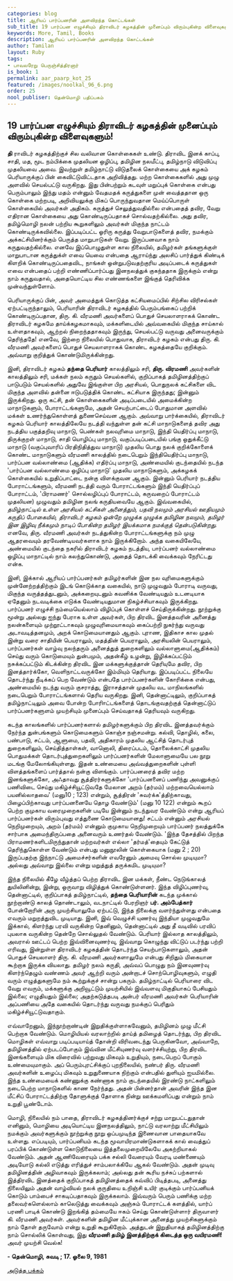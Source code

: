 ```yaml
---
categories: blog
title: ஆரியப் பார்ப்பனரின் அளவிறந்த கொட்டங்கள்
sub_title: 19 ﻿பார்ப்பன எழுச்சியும் திராவிடர் கழகத்தின் முனைப்பும் விரும்புகின்ற விளைவுகளும்!
keywords: More, Tamil, Books
description: ஆரியப் பார்ப்பனரின் அளவிறந்த கொட்டங்கள்
author: Tamilan
layout: Ruby
tags:
- பாவலரேறு பெருஞ்சித்திரனார் 
is_book: 1
permalink: aar_paarp_kot_25
featured: /images/noolkal_96_6.png
order: 25
nool_publiser: தென்மொழி பதிப்பகம்
---
```



## 19 ﻿பார்ப்பன எழுச்சியும் திராவிடர் கழகத்தின் முனைப்பும் விரும்புகின்ற விளைவுகளும்!

**தி** ராவிடர் கழகத்திற்குச் சில வலிவான கொள்கைகள் உண்டு. திராவிட இனக் காப்பு, சாதி, மத, மூட நம்பிக்கை முதலியன ஒழிப்பு, தமிழின நலமீட்பு, தமிழ்நாடு விடுவிப்பு முதலியவை அவை. இவற்றுள் தமிழ்நாட்டு விடுதலைக் கொள்கையை அக் கழகம் பெரியாருக்குப் பின் கைவிட்டுவிட்டதாக அறிவித்தது. மற்ற கொள்கைகளில் அது முழு அளவில் செயல்பட்டு வருகிறது. இது பின்பற்றும் கடவுள் மறுப்புக் கொள்கை என்பது பெரும்பாலும் இந்து மதம் என்னும் வேதமதக் கருத்துகளை முன் வைத்ததான ஒரு கொள்கை மற்றபடி, அறிவியலுக்கு மிகப் பொருந்துவதான மெய்ப்பொருள் கொள்கையில் அவர்கள் அதிகம். கருத்துச் செலுத்துவதில்லை என்பதைத் தவிர, வேறு எதிரான கொள்கையை அது கொண்டிருப்பதாகச் சொல்வதற்கில்லை. அது தவிர, தமிழ்மொழி நலன் பற்றிய கூறுகளிலும் அவர்கள் மிகுந்த நாட்டம் கொண்டிருக்கவில்லை. இப்படிப்பட்ட ஓரிரு கருத்து வேறுபாடுகளைத் தவிர, நமக்கும் அக்கட்சியினர்க்கும் பெருத்த மாறுபாடுகள் வேறு. இருப்பனவாக நாம் கருதுவதற்கில்லை. எனவே இப்பொழுதுள்ள கால நிலையில், தமிழர்கள் தங்களுக்குள் மாறுபாடான கருத்துக்ள் எவை யெவை என்பதை ஆராய்ந்து அலசிப் பார்த்துக் கிண்டிக் கிளறிக் கொண்டிருப்பதைவிட, நாங்கள் ஒன்றுபடுவதற்குரிய அடிப்படைக் கருத்துகள் எவை என்பதைப் பற்றி எண்ணிப்பார்ப்பது இனநலத்துக் குகந்ததாக இருக்கும் என்று நாம் கருதுவதால், அதையொட்டிய சில எண்ணங்களை இங்குத் தெரிவிக்க முன்வந்துள்ளோம்.

பெரியாருக்குப் பின், அவர் அமைத்துக் கொடுத்த கட்சியமைப்பில் சிற்சில விரிசல்கள் ஏற்பட்டிருந்தாலும், பெரியாரின் திராவிடர் கழகத்தில் பெரும்பங்கைப் பற்றிக் கொண்டிருப்பதான, திரு. கி. வீரமணி அவர்களைப் பொதுச் செயலாளராகக் கொண்ட திராவிடர் கழகமே தாய்க்கழகமாகவும், மக்களிடையில் அவ்வகையில் மிகுந்த சாய்கால் உள்ளதாகவும், ஆற்றல் நிறைந்ததாகவும் இருந்து, செயல்பட்டு வருவது அனைவருக்கும் தெரிந்ததே! எனவே, இற்றை நிலையில் பொதுவாக, திராவிடர் கழகம் என்பது திரு. கி. வீரமணி அவர்களைப் பொதுச் செயலாளராகக் கொண்ட கழகத்தையே குறிக்கும். அவ்வாறு குறித்துக் கொண்டுமிருக்கின்றது.

இனி, திராவிடர் கழகம் **தந்தை பெரியார்** காலத்திலும் சரி, **திரு. விரமணி** அவர்களின் காலத்திலும் சரி, மக்கள் நலம் கருதும் செயல்களில், குறிப்பாகத் தமிழினத்திற்குப் பாடுபடும் செயல்களில் அதுவே இங்குள்ள பிற அரசியல், பொதுநலக் கட்சிகளை விட மிகுந்த அளவில் தன்னை ஈடுபடுத்திக் கொண்ட கட்சியாக இருந்தது; இன்னும் இருக்கிறது. ஒரு கட்சி, தன் கொள்கைகளின் அடிப்படையில் அமைக்கின்ற மாநாடுகளும், போராட்டங்களுமே, அதன் செயற்பாட்டைப் போதுமான அளவில் மக்கள் உணர்ந்துகொள்ளத் துணைசெய்வன ஆகும். அவ்வாறு பார்க்கையில், திராவிடர் கழகம் பெரியார் காலத்திலேயே நடத்தி வந்துள்ள தன் கட்சி மாநாடுகளைத் தவிர அது நடத்திய பகுத்தறிவு மாநாடு, பெண்கள் நலவுரிமை மாநாடு, இந்தி யெதிர்ப்பு மாநாடு, திருக்குறள் மாநாடு, சாதி யொழிப்பு மாநாடு, வகுப்படிப்படையில் பங்கு ஒதுக்கீட்டு மாநாடு (வகுப்புவாரிப் பிரதிநிதித்துவ மாநாடு) முதலிய பொது நலக் குறிக்கோளைக் கொண்ட மாநாடுகளும் வீரமணி காலத்தில் நடைபெறும் இந்தியெதிர்ப்பு மாநாடு, பார்ப்பன வல்லாண்மை (ஆதிக்க) எதிர்ப்பு மாநாடு, அண்மையில் குடந்தையில் நடந்த 'பார்ப்பன வல்லாண்மை ஒழிப்பு மாநாடு' முதலிய மாநாடுகளும், அக்கழகக் கொள்கையில் உறுதிப்பாட்டை நன்கு விளக்குவன ஆகும். இன்னும் பெரியார் நடத்திய போராட்டங்களும், வீரமணி நடத்தி வரும் போராட்டங்களும் இந்தி யெதிர்ப்புப் போராட்டம், 'பிராமணர்' சொல்லழிப்புப் போராட்டம், கருவறைப் போராட்டம் முதலியன) முழுவதும் தமிழின நலங் கருதியவையே ஆகும். இவ்வகையில், _தமிழ்நாட்டில் உள்ள அரசியல் கட்சிகள் அனைத்தும், பதவி நலமும் அரசியல் ஊதியமும் கருதிப் போகையில், திராவிடர் கழகம் ஒன்றே முழுக்க முழுக்க தமிழின நலமும், தமிழர் இன இழிவு நீக்கமும் நாடிப் போகின்ற தமிழர் இயக்கமாக நமக்குத் தென்படுகின்றது._ எனவே, திரு. வீரமணி அவர்கள் நடத்துகின்ற போராட்டங்களுக்கு நம் முழு ஆதரவையும் தரவேண்டியவர்களாக நாம் இருக்கிறோம். அந்த வகையிலேயே, அண்மையில் குடந்தை நகரில் திராவிடர் கழகம் நடத்திய, பார்ப்பனர் வல்லாண்மை ஒழிப்பு மாநாட்டில் நாம் கலந்துகொண்டு, அதைத் தொடக்கி வைக்கவும் நேரிட்டது என்க.

இனி, இக்கால் ஆரியப் பார்ப்பனர்கள் தமிழர்களின் இன நல வுரிமைகளுக்கும் முன்னேற்றத்திற்கும் இடங் கொடுக்காத வகையில், நாடு முழுவதும் போராடி வருவது, மிகுந்த வருத்தத்துடனும், அக்கறையுடனும் கவனிக்க வேண்டியதும் உடனடியாக ஏதேனும் நடவடிக்கை எடுக்க வேண்டியதுமான நிகழ்ச்சியாகவும் இருக்கிறது. பார்ப்பனர் எழுச்சி நம்மையெல்லாம் விழிப்புக் கொள்ளச் செய்திருக்கின்றது. நூற்றுக்கு மூன்று அல்லது ஐந்து பேராக உள்ள அவர்கள், பிற திரவிட இனத்தவரின் அனைத்து நலன்களையும் முற்றூட்டாகவும் முழுவுரிமையாகவும் கைப்பற்றி நுகர்ந்து வருவது அடாவடித்தனமும், அறக் கொடுமையானதும் ஆகும். புராண, இதிகாச கால முதல் இன்று வரை சாதியின் பெயராலும், மதத்தின் பெயராலும், அரசியலின் பெயராலும், பார்ப்பனர்கள் வாழ்வு நலந்தரும் அனைத்துத் துறைகளிலும் வல்லாளுமை(ஆதிக்கம்) செய்து வரும் கொடுமையும் துன்பமும், அதன்கீழ் உழன்று, இழிக்கப்பட்டும் நசுக்கப்பட்டும் கிடக்கின்ற திரவிட இன மக்களுக்குத்தான் தெரியுமே தவிர, பிற இனத்தார்க்கோ, வெளிநாட்டவருக்கோ இம்மியும் தெரியாது. இப்படிப்பட்ட நிலையே தொடர்ந்து நீடிக்கப் பெற வேண்டும் என்பதே பார்ப்பனர்களின் கோரிக்கை என்பது, அண்மையில் நடந்து வரும் குசராத்து, இராசத்தான் முதலிய வட மாநிலங்களில் நடைபெறும் போராட்டங்களால் தெரிய வருகிறது. இனி, தென்னாட்டிலும், குறிப்பாகத் தமிழ்நாட்டிலும் அவை போன்ற போரிாட்டங்களைத் தொடங்குவதற்குத் தென்னாட்டுப் பார்ப்பனர்களுளம் முயற்சியும் முனைப்பும் செய்வதாகத் தெரியவும் வருகிறது.

கடந்த காலங்களில் பார்ப்பனர்களால் தமிழர்களுக்கும் பிற திரவிட இனத்தவர்க்கும் நேர்ந்த துன்பங்களும் கொடுமைகளும் கொஞ்ச நஞ்சமன்று. கல்வி, தொழில், கலை, பண்பாடு, சட்டம், ஆளுமை, பதவி, அதிகாரம் முதலிய ஆட்சித் தொடர்புத் துறைகளிலும், செய்தித்தாள்கள், வானொலி, திரைப்படம், தொலைக்காட்சி முதலிய பொதுமக்கள் தொடர்புத்துறைகளிலும் பார்ப்பனர்களின் மேலாளுமையே பல நூறு மடங்கு மேலோங்கியுள்ளது. இதன் உண்மையை அவ்வத்துறைகளின் புள்ளி விளத்தங்களைப் பார்த்தால் நன்கு விளங்கும். பார்ப்பனரைத் தவிர மற்ற இனங்களுக்கோ, அஃதாவது சூத்திரர்களுக்கோ 'பார்ப்பனனைப் பணிந்து அவனுக்குப் பணிவிடை செய்து மகிழ்ச்சியூட்டுவதே மேலான அறம் (தர்மம்) மற்றவையெல்லாம் பயனில்லாதவை' (மனு10 ; 123) என்றும், சூத்திரன் 'சுவர்க்க'த்திற்காவது, பிழைப்பிற்காவது பார்ப்பனனையே தொழ வேண்டும்' (மனு 10 122) என்றும் கூறப் பெற்ற குமுகாய வரைமுறைகளின் படியே இன்னும் நடந்துவர வேண்டும் என்று ஆரியப் பார்ப்பனர்கள் விரும்புவது எத்துணை கொடுமையானது! சட்டம் என்னும் அரசியல் நெறிமுறையும், அறம் (தர்மம்) என்னும் குமுகாய நெறிமுறையும் பார்ப்பனர் நலத்துக்கே சார்பாக அமைந்திருப்பதை அனைவரும் உணர்தல் வேண்டும். 'இந்த தேசத்தில் பிறந்த பிராமணர்களிடமிருந்துதான் மற்றவர்கள் எல்லா 'தர்மத்'தையும் கேட்டுத் தெரிந்துகொள்ள வேண்டும் என்பது மனுநூலின் கொள்கையாக (மனு 2 ; 20) இருப்பதற்கு இந்நாட்டு அமைச்சர்களின் எவரேனும் அமைவு சொல்ல முடியுமா? அல்லது அவ்வாறு இல்லை என்று மறுத்துத் தருக்கமிட முடியுமா?

இந்த நிலையில் கீழே வீழ்த்தப் பெற்ற திராவிட இன மக்கள், நீண்ட நெடுங்காலத் துயிலினின்று, இன்று, ஒருவாறு விழித்துக் கொண்டுள்ளனர். இந்த விழிப்புணர்வு, தென்னாட்டில், குறிப்பாகத் தமிழ்நாட்டில், **தந்தை பெரியாரின்** கடந்த முக்கால் நூற்றாண்டு காலத் தொண்டாலும், வடநாட்டில் பேரறிஞர் **பர். அம்பேத்கார்** போன்றோரின் அரு முயற்சியாலுமே ஏற்பட்டு, இந்த நிலைக்கு வளர்ந்துள்ளது என்பதை எவரும் மறுறத்துவிட முடியாது. இனி, இவ் வெழுச்சி யுணர்வு இந்தியா முழுவதுமே இக்கால், கிளர்ந்து பரவி வருகின்ற தெனினும், தென்னாட்டில் அது தீ வடிவில் பரவிப் புயலாக வருகின்ற தென்றே சொல்லுதல் வேண்டும். பெரியார் இல்லாத காலத்திலும், அவரால் ஊட்டப் பெற்ற இவ்வினைவுணர்வு, இவ்வாறு கொழுந்து விட்டுப் படர்ந்து பற்றி எரிவது, இன்றுள்ள திராவிடர் கழகத்தின் தொடர்ந்த செயற்பாடுகளாலும், அதன் பொதுச் செயலாளர் திரு. கி. வீரமணி அவர்களாலுமே என்பது சிறிதும் மிகையான கூற்றாக இருக்க வியலாது. தமிழர் நலம் கருதி, அவ்வப் பொழுது நம் இனவுணர்வு கிளர்ந்தெழும் வண்ணம் அவர் ஆற்றி வரும் அன்றாடச் சொற்பொழிவுகளும், எழுதி வரும் எழுத்துகளுமே நம் கூற்றுக்குச் சான்று பகரும். தமிழ்நாட்டில் பெரியாரை விட வேறு எவரும், மக்களுக்கு அறிவூட்டும் முயற்சியில் இவ்வளவு மிகுதியாகப் பேசியதும் இல்லை; எழுதியதும் இல்லை; அதற்கடுத்தபடி அன்பர் வீரமணி அவர்கள் பெரியாரின் அப்பணியை அதே வகையில் தொடர்ந்து வருவது நமக்குப் பெரிதும் மகிழ்ச்சியூட்டுவதாகும்.

எவ்வாறேனும், இந்நூற்றாண்டின் இறுதிக்குள்ளாகவேனும், தமிழினம் முழு மீட்சி பெற்றாக வேண்டும். மொழியியல் வரலாற்றில் தாய்த் தமிழைத் தொடர்ந்து, பிற திரவிட மொழிகள் எவ்வாறு படிப்படியாய்த் தோன்றி விரிவடைந்து பெருகினவோ, அவ்வாறே, தமிழினத்தில் ஏற்படப்போகும் இவ்வின மீட்சியுணர்வு வளர்ச்சியுற்று, பிற திரவிட இனங்களையும் மிக விரைவில் பற்றுவது மிகவும் உறுதியும், நடைபெறப் போகும் உண்மையுமாகும். அப் பெரும்புரட்சிக்குப் புறநிலையில், நண்பர் திரு. வீரமணி அவர்களின் உழைப்பு மிகவும் உறுதுணையாக நிற்கும் என்பதில் துளியும் ஐயமில்லை. இந்த உண்மையைக் கண்ணுக்கு கண்ணாக நாம் குடந்தையில் இரண்டு நாட்களிலும் நடைபெற்ற மாநாடுகளில் காண நேர்ந்தது. அதன் பின்னர்தான் அவரின் இந்த இன மீட்சிப் போராட்டத்திற்கு தோளுக்குத் தோளாக நின்று ஊக்கமளிப்பது என்றும் நாம் உறுதி பூண்டோம்.

மொழி, நிலையில் நம் பாதை, திராவிடர் கழகத்தினர்க்குச் சற்று மாறுபட்டதுதான் எனினும், மொழியை அடியொட்டிய இனநலத்திலும், நாட்டு வரலாற்று மீட்சியிலும் நமக்கும் அவர்களுக்கும் நூற்றுக்கு நூறு ஒப்பமுடிந்த இணைவான பாதையாகவே உள்ளது. எப்படியும், பார்ப்பனியம் கடந்த மூவாயிரமாண்டுகளாகக் கால் வைத்துப் பரப்பிக் கொண்டுள்ள கொடுநிலையை இத்தலைமுறையிலேயே அகற்றியாகல் வேண்டும். அதன் ஆணிவேரையும் பக்க சல்லி வேரையும் வேரடி மண்ணையும் அடியோடு கல்லி எடுத்து எரித்துச் சாம்பலாக்கியே ஆகல் வேண்டும். அதன் முடிவு தமிழினத்தின் அழிவாகவும் இருக்கலாம்; அல்லது தன் கூரிய நச்சுப் பற்களால் இத்திரவிட இனத்தைக் குறிப்பாகத் தமிழினத்தைக் கவ்விப் பிடித்தபடி, அனைத்து நிலையிலும் அதன் வாழ்வியல் நலக் குருதியை உறிஞ்சி உயிர் குடிக்கும் பார்ப்பனியக் கொடும் பாம்பைச் சாகடிப்பதாகவும் இருக்கலாம். இவ்வரும் பெரும் பணிக்கு மற்ற தலைவர்களெல்லாம் காலெடுத்து வைக்கவும் அஞ்சும் போராட்டக் களத்தில், யார்ப் பரணி பாடிக் கொண்டு இறங்கித் தம்மையே ஈகம் செய்து கொண்டுள்ளார் திருவாளர் கி. வீரமணி அவர்கள். அவர்களின் தமிழின மீட்புக்கான அனைத்து முயற்சிகளுக்கும் நாம் தோள் தருவோம் என்று உறுதி கூறுகிறோம். அத்துடன் இறுதியாகத் தமிழினத்திற்கு நாம் சொல்லிக் கொள்வது, இது **வீரமணி தமிழ் இனத்திற்குக் கிடைத்த ஒரு வயிரமணி!** அவர் முயற்சி வெல்க!

**\- தென்மொழி, சுவடி ; 17. ஓலை 9, 1981**

[அடுத்த பக்கம்](aar_paarp_kot_26)